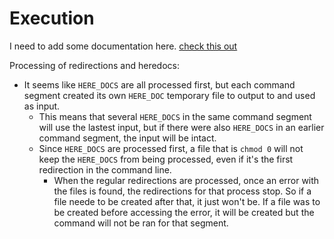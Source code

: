 # Execution

I need to add some documentation here.
[check this out](https://pubs.opengroup.org/onlinepubs/9699919799/utilities/V3_chap02.html#tag_18_100)

Processing of redirections and heredocs:
- It seems like `HERE_DOCS` are all processed first, but each command segment created its own `HERE_DOC` temporary file to output to and used as input.
  - This means that several `HERE_DOCS` in the same command segment will use the lastest input, but if there were also `HERE_DOCS` in an earlier command segment, the input will be intact.
  - Since `HERE_DOCS` are processed first, a file that is `chmod 0` will not keep the `HERE_DOCS` from being processed, even if it's the first redirection in the command line.
      - When the regular redirections are processed, once an error with the files is found, the redirections for that process stop. So if a file neede to be created after that, it just won't be. If a file was to be created before accessing the error, it will be created but the command will not be ran for that segment.
